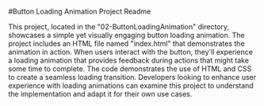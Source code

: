 #Button Loading Animation Project Readme

This project, located in the "02-ButtonLoadingAnimation" directory, showcases a simple yet visually engaging button loading animation. The project includes an HTML file named "index.html" that demonstrates the animation in action. When users interact with the button, they'll experience a loading animation that provides feedback during actions that might take some time to complete. The code demonstrates the use of HTML and CSS to create a seamless loading transition. Developers looking to enhance user experience with loading animations can examine this project to understand the implementation and adapt it for their own use cases.
